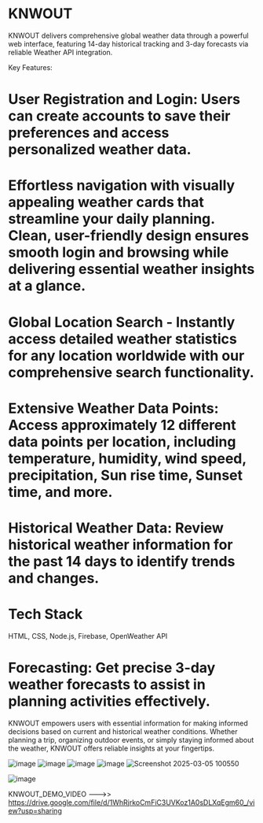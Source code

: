 # KNWOUT
KNWOUT delivers comprehensive global weather data through a powerful web interface, featuring 14-day historical tracking and 3-day forecasts via reliable Weather API integration.

Key Features:
# User Registration and Login: Users can create accounts to save their preferences and access personalized weather data.
# Effortless navigation with visually appealing weather cards that streamline your daily planning. Clean, user-friendly design ensures smooth login and browsing while delivering essential weather insights at a      glance.
# Global Location Search - Instantly access detailed weather statistics for any location worldwide with our comprehensive search functionality.
# Extensive Weather Data Points: Access approximately 12 different data points per location, including temperature, humidity, wind speed, precipitation, Sun rise time, Sunset time, and more.
# Historical Weather Data: Review historical weather information for the past 14 days to identify trends and changes.

# Tech Stack
HTML, CSS, Node.js, Firebase, OpenWeather API

# Forecasting: Get precise 3-day weather forecasts to assist in planning activities effectively.

KNWOUT empowers users with essential information for making informed decisions based on current and historical weather conditions. Whether planning a trip, organizing outdoor events, or simply staying informed about the weather, KNWOUT offers reliable insights at your fingertips.

![image](https://github.com/user-attachments/assets/4728aa6d-24cf-4ef1-a94f-e5b2babaf751)
![image](https://github.com/user-attachments/assets/fea4c8de-7777-4e4d-83e4-4f225ac63a00)
![image](https://github.com/user-attachments/assets/e888169e-bae3-4975-b472-336b1fd85382)
![image](https://github.com/user-attachments/assets/b1d08ec6-7fde-4c04-8228-e1bec2a7527e)
![Screenshot 2025-03-05 100550](https://github.com/user-attachments/assets/c9c0733b-87f8-4973-933f-196c55b7037e)

![image](https://github.com/user-attachments/assets/03f3e105-3ba7-407f-8502-ef4e2ed937fe)

KNWOUT_DEMO_VIDEO
--->> https://drive.google.com/file/d/1WhRjrkoCmFiC3UVKoz1A0sDLXqEgm60_/view?usp=sharing

